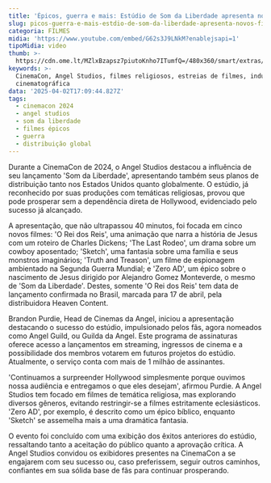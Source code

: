```yaml
---
title: 'Épicos, guerra e mais: Estúdio de Som da Liberdade apresenta novos filmes'
slug: picos-guerra-e-mais-estdio-de-som-da-liberdade-apresenta-novos-filmes
categoria: FILMES
midia: 'https://www.youtube.com/embed/G62s3J9LNkM?enablejsapi=1'
tipoMidia: video
thumb: >-
  https://cdn.ome.lt/MZlxBzapsz7piutoKnho7ITumfQ=/480x360/smart/extras/conteudos/angel-studios-filmes.jpg
keywords: >-
  CinemaCon, Angel Studios, filmes religiosos, estreias de filmes, indústria
  cinematográfica
data: '2025-04-02T17:09:44.827Z'
tags:
  - cinemacon 2024
  - angel studios
  - som da liberdade
  - filmes épicos
  - guerra
  - distribuição global
---
```


Durante a CinemaCon de 2024, o Angel Studios destacou a influência de seu lançamento 'Som da Liberdade', apresentando também seus planos de distribuição tanto nos Estados Unidos quanto globalmente. O estúdio, já reconhecido por suas produções com temáticas religiosas, provou que pode prosperar sem a dependência direta de Hollywood, evidenciado pelo sucesso já alcançado.

A apresentação, que não ultrapassou 40 minutos, foi focada em cinco novos filmes: 'O Rei dos Reis', uma animação que narra a história de Jesus com um roteiro de Charles Dickens; 'The Last Rodeo', um drama sobre um cowboy aposentado; 'Sketch', uma fantasia sobre uma família e seus monstros imaginários; 'Truth and Treason', um filme de espionagem ambientado na Segunda Guerra Mundial; e 'Zero AD', um épico sobre o nascimento de Jesus dirigido por Alejandro Gomez Monteverde, o mesmo de 'Som da Liberdade'. Destes, somente 'O Rei dos Reis' tem data de lançamento confirmada no Brasil, marcada para 17 de abril, pela distribuidora Heaven Content.

Brandon Purdie, Head de Cinemas da Angel, iniciou a apresentação destacando o sucesso do estúdio, impulsionado pelos fãs, agora nomeados como Angel Guild, ou Guilda da Angel. Este programa de assinaturas oferece acesso a lançamentos em streaming, ingressos de cinema e a possibilidade dos membros votarem em futuros projetos do estúdio. Atualmente, o serviço conta com mais de 1 milhão de assinantes.

'Continuamos a surpreender Hollywood simplesmente porque ouvimos nossa audiência e entregamos o que eles desejam', afirmou Purdie. A Angel Studios tem focado em filmes de temática religiosa, mas explorando diversos gêneros, evitando restringir-se a filmes estritamente eclesiásticos. 'Zero AD', por exemplo, é descrito como um épico bíblico, enquanto 'Sketch' se assemelha mais a uma dramática fantasia.

O evento foi concluído com uma exibição dos êxitos anteriores do estúdio, ressaltando tanto a aceitação do público quanto a aprovação crítica. A Angel Studios convidou os exibidores presentes na CinemaCon a se engajarem com seu sucesso ou, caso preferissem, seguir outros caminhos, confiantes em sua sólida base de fãs para continuar prosperando.
